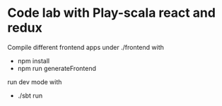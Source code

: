 Code lab with Play-scala react and redux
=

Compile different frontend apps under ./frontend with 
- npm install
- npm run generateFrontend

run dev mode with
- ./sbt run 
